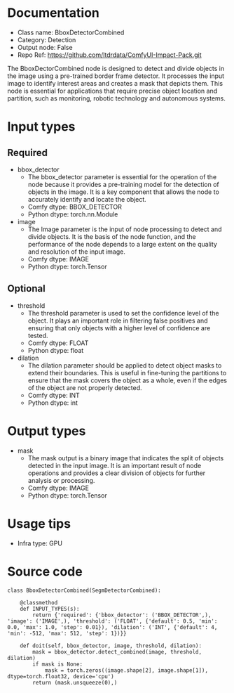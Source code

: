 # Documentation
- Class name: BboxDetectorCombined
- Category: Detection
- Output node: False
- Repo Ref: https://github.com/ltdrdata/ComfyUI-Impact-Pack.git

The BboxDectorCombined node is designed to detect and divide objects in the image using a pre-trained border frame detector. It processes the input image to identify interest areas and creates a mask that depicts them. This node is essential for applications that require precise object location and partition, such as monitoring, robotic technology and autonomous systems.

# Input types
## Required
- bbox_detector
    - The bbox_detector parameter is essential for the operation of the node because it provides a pre-training model for the detection of objects in the image. It is a key component that allows the node to accurately identify and locate the object.
    - Comfy dtype: BBOX_DETECTOR
    - Python dtype: torch.nn.Module
- image
    - The Image parameter is the input of node processing to detect and divide objects. It is the basis of the node function, and the performance of the node depends to a large extent on the quality and resolution of the input image.
    - Comfy dtype: IMAGE
    - Python dtype: torch.Tensor
## Optional
- threshold
    - The threshold parameter is used to set the confidence level of the object. It plays an important role in filtering false positives and ensuring that only objects with a higher level of confidence are tested.
    - Comfy dtype: FLOAT
    - Python dtype: float
- dilation
    - The dilation parameter should be applied to detect object masks to extend their boundaries. This is useful in fine-tuning the partitions to ensure that the mask covers the object as a whole, even if the edges of the object are not properly detected.
    - Comfy dtype: INT
    - Python dtype: int

# Output types
- mask
    - The mask output is a binary image that indicates the split of objects detected in the input image. It is an important result of node operations and provides a clear division of objects for further analysis or processing.
    - Comfy dtype: IMAGE
    - Python dtype: torch.Tensor

# Usage tips
- Infra type: GPU

# Source code
```
class BboxDetectorCombined(SegmDetectorCombined):

    @classmethod
    def INPUT_TYPES(s):
        return {'required': {'bbox_detector': ('BBOX_DETECTOR',), 'image': ('IMAGE',), 'threshold': ('FLOAT', {'default': 0.5, 'min': 0.0, 'max': 1.0, 'step': 0.01}), 'dilation': ('INT', {'default': 4, 'min': -512, 'max': 512, 'step': 1})}}

    def doit(self, bbox_detector, image, threshold, dilation):
        mask = bbox_detector.detect_combined(image, threshold, dilation)
        if mask is None:
            mask = torch.zeros((image.shape[2], image.shape[1]), dtype=torch.float32, device='cpu')
        return (mask.unsqueeze(0),)
```